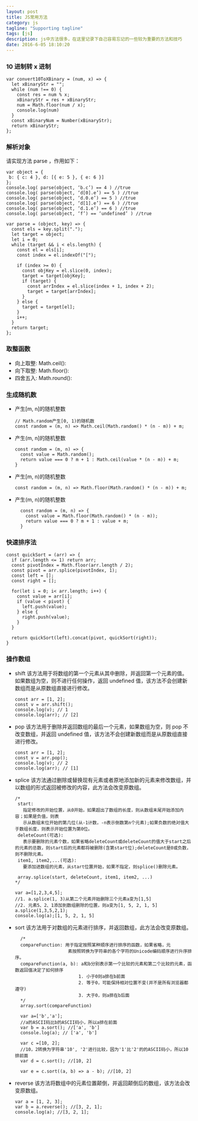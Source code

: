 ```yaml
---
layout: post
title: JS常用方法
category: js
tagline: "Supporting tagline"
tags: [js]
description: js中方法很多，在这里记录下自己容易忘记的一些较为重要的方法和技巧
date: 2016-6-05 18:10:20
---
```


### **10 进制转 x 进制**

```
var convert10ToXBinary = (num, x) => {
  let xBinaryStr = "";
  while (num !== 0) {
    const res = num % x;
    xBinaryStr = res + xBinaryStr;
    num = Math.floor(num / x);
    console.log(num)
  }
  const xBinaryNum = Number(xBinaryStr);
  return xBinaryStr;
};

```

### **解析对象**

请实现方法 parse ，作用如下：

```
var object = {
 b: { c: 4 }, d: [{ e: 5 }, { e: 6 }]
};
console.log( parse(object, ‘b.c’) == 4 ) //true
console.log( parse(object, ‘d[0].e’) == 5 ) //true
console.log( parse(object, ‘d.0.e’) == 5 ) //true
console.log( parse(object, ‘d[1].e’) == 6 ) //true
console.log( parse(object, ‘d.1.e’) == 6 ) //true
console.log( parse(object, ‘f’) == ‘undefined’ ) //true
```

```
var parse = (object, key) => {
  const els = key.split(".");
  let target = object;
  let i = 0;
  while (target && i < els.length) {
    const el = els[i];
    const index = el.indexOf("[");

    if (index >= 0) {
      const objKey = el.slice(0, index);
      target = target[objKey];
      if (target) {
        const arrIndex = el.slice(index + 1, index + 2);
        target = target[arrIndex];
      }
    } else {
      target = target[el];
    }
    i++;
  }
  return target;
};

```

### **取整函数**

- 向上取整: Math.ceil():
- 向下取整: Math.floor():
- 四舍五入: Math.round():

### **生成随机数**

- 产生[m, n]的随机整数

  ```
  // Math.random产生[0, 1)的随机数
  const random = (m, n) => Math.ceil(Math.random() * (n - m)) + m;
  ```

- 产生(m, n]的随机整数

  ```
  const random = (m, n) => {
    const value = Math.random();
    return value === 0 ? m + 1 : Math.ceil(value * (n - m)) + m;
  }
  ```

- 产生[m, n)的随机整数

  ```
  const random = (m, n) => Math.floor(Math.random() * (n - m)) + m;
  ```

- 产生(m, n)的随机整数

  ```
    const random = (m, n) => {
      const value = Math.floor(Math.random() * (n - m));
      return value === 0 ? m + 1 : value + m;
    }
  ```

### **快速排序法**

```
const quickSort = (arr) => {
  if (arr.length <= 1) return arr;
  const pivotIndex = Math.floor(arr.length / 2);
  const pivot = arr.splice(pivotIndex, 1);
  const left = [];
  const right = [];

  for(let i = 0; i< arr.length; i++) {
    const value = arr[i];
    if (value < pivot) {
      left.push(value);
    } else {
      right.push(value);
    }
  }

  return quickSort(left).concat(pivot, quickSort(right));
}
```

### **操作数组**

- shift
  该方法用于将数组的第一个元素从其中删除，并返回第一个元素的值。如果数组为空，则不进行任何操作，返回 undefined 值，该方法不会创建新数组而是从原数组直接进行修改。
  ```
  const arr = [1, 2];
  const v = arr.shift();
  console.log(v); // 1
  console.log(arr); // [2]
  ```
- pop
  该方法用于删除并返回数组的最后一个元素，如果数组为空，则 pop 不改变数组，并返回 undefined 值，该方法不会创建新数组而是从原数组直接进行修改。

  ```
  const arr = [1, 2];
  const v = arr.pop();
  console.log(v); // 2
  console.log(arr); // [1]
  ```

- splice
  该方法通过删除或替换现有元素或者原地添加新的元素来修改数组，并以数组的形式返回被修改的内容，此方法会改变原数组。

  ```
  /*
   start:
     指定修改的开始位置，从0开始，如果超出了数组的长度，则从数组末尾开始添加内容；如果是负值，则表
     示从数组末位开始的第几位(从-1计数，-n表示倒数第n个元素);如果负数的绝对值大于数组长度，则表示开始位置为第0位。
   deleteCount(可选):
     表示要删除的元素个数，如果省略deleteCount或deleteCount的值大于start之后的元素的总数，则start后的元素都将被删除(含第start位);deleteCount是0或负数，则不删除元素。
   item1, item2,...(可选):
     要添加进数组的元素，从start位置开始，如果不指定，则splice()删除元素。

   array.splice(start, deleteCount, item1, item2, ...)
  */

  var a=[1,2,3,4,5];
  //1. a.splice(1, 3)从第二个元素开始删除三个元素a变为[1,5]
  //2. 元素5、2、1添加到数组删除的位置，则a变为[1, 5, 2, 1, 5]
  a.splice(1,3,5,2,1);
  console.log(a);[1, 5, 2, 1, 5]
  ```

- sort
  该方法用于对数组的元素进行排序，并返回数组，此方法会改变原数组。

  ```
    /*
    compareFunction: 用于指定按照某种顺序进行排序的函数，如果省略，元
                      素按照转换为字符串的各个字符的Unicode编码顺序进行升序排序。
    compareFunction(a, b): a和b分别表示第一个比较的元素和第二个比较的元素，函数返回值决定了如何排序
                          1. 小于0则a排在b前面
                          2. 等于0，可能保持相对位置不变(并不是所有浏览器都遵守)
                          3. 大于0，则a排在b后面
    */
    array.sort(compareFunction)

    var a=['b','a'];
    //a的ASCII码比b的ASCII码小，所以a排在前面
    var b = a.sort(); //['a', 'b']
    console.log(a); // ['a', 'b']

    var c =[10, 2];
    //10，2转换为字符串'10', '2'进行比较，因为'1'比'2'的的ASCII码小，所以10排前面
    var d = c.sort(); //[10, 2]

    var e = c.sort((a, b) => a - b); //[10, 2]
  ```

- reverse
  该方法将数组中的元素位置颠倒，并返回颠倒后的数组，该方法会改变原数组。
  ```
  var a = [1, 2, 3];
  var b = a.reverse(); //[3, 2, 1];
  console.log(a); //[3, 2, 1];
  ```
